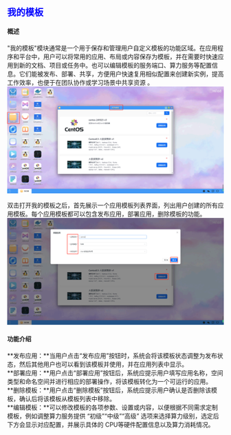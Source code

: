 ## <font color='blue'>我的模板</font>
#### 概述
"我的模板"模块通常是一个用于保存和管理用户自定义模板的功能区域。在应用程序和平台中，用户可以将常用的应用、布局或内容保存为模板，并在需要时快速应用到新的文档、项目或任务中。也可以编辑模板的服务端口、算力服务等配置信息。它们能被发布、部署、共享，方便用户快速复用相似配置来创建新实例，提高工作效率，也便于在团队协作或学习场景中共享资源 。
![img.png](help_picture/tem01.png)

双击打开我的模板之后，首先展示一个应用模板列表界面，列出用户创建的所有应用模板。每个应用模板都可以包含发布应用，部署应用，删除模板的功能。
![img.png](help_picture/tem02.png)

#### 功能介绍
**发布应用：**当用户点击“发布应用”按钮时，系统会将该模板状态调整为发布状态，然后其他用户也可以看到该模板并使用，并在应用列表中显示。   
**部署应用：**用户点击“部署应用”按钮后，系统应提示用户填写应用名称，空间类型和命名空间并进行相应的部署操作，将该模板转化为一个可运行的应用。    
**删除模板：**用户点击“删除模板”按钮后，系统应提示用户确认是否删除该模板，确认后将该模板从模板列表中移除。   
**编辑模板：**可以修改模板的各项参数、设置或内容，以便根据不同需求定制模板，例如调整算力服务提供 “初级”“中级”“高级” 选项来选择算力级别，选定后下方会显示对应配置，并展示具体的 CPU等硬件配置信息以及算力消耗情况。


